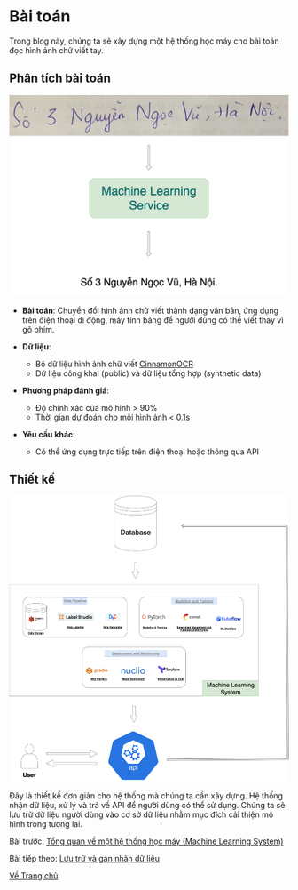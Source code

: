 # Bài toán
Trong blog này, chúng ta sẽ xây dựng một hệ thống học máy cho bài toán đọc hình ảnh chữ viết tay.

## Phân tích bài toán
![alt text](./images/service.png "Bài toán")
- **Bài toán**: Chuyển đổi hình ảnh chữ viết thành dạng văn bản, ứng dụng trên điện thoại di động, máy tính bảng để người dùng có thể viết thay vì gõ phím.

- **Dữ liệu**: 
    - Bộ dữ liệu hình ảnh chữ viết [CinnamonOCR](https://drive.google.com/drive/folders/1Qa2YA6w6V5MaNV-qxqhsHHoYFRK5JB39)
    - Dữ liệu công khai (public) và dữ liệu tổng hợp (synthetic data)

- **Phương pháp đánh giá**: 
    - Độ chính xác của mô hình > 90%
    - Thời gian dự đoán cho mỗi hình ảnh < 0.1s

- **Yêu cầu khác**:
    - Có thể ứng dụng trực tiếp trên điện thoại hoặc thông qua API

## Thiết kế 
![alt text](./images/problem.png "Hệ thống học máy")

Đây là thiết kế đơn giản cho hệ thống mà chúng ta cần xây dựng. Hệ thống nhận dữ liệu, xử lý và trả về API để người dùng có thể sử dụng. Chúng ta sẽ lưu trữ dữ liệu người dùng vào cơ sở dữ liệu nhằm mục đích cải thiện mô hình trong tương lai.

Bài trước: [Tổng quan về một hệ thống học máy (Machine Learning System)](./overview/index.md)

Bài tiếp theo: [Lưu trữ và gán nhãn dữ liệu](./data/index.md)

[Về Trang chủ](../index.md)